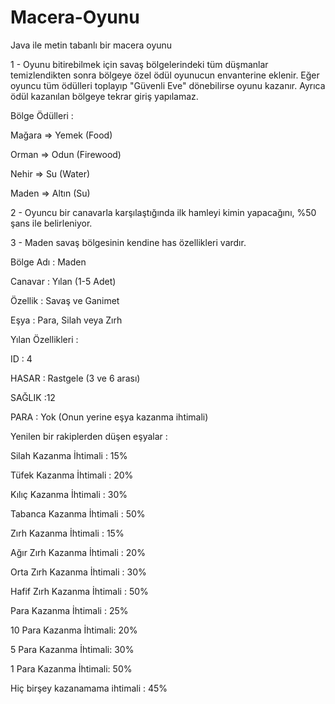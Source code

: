 # Macera-Oyunu

Java ile metin tabanlı bir macera oyunu


1 - Oyunu bitirebilmek için savaş bölgelerindeki tüm düşmanlar temizlendikten sonra bölgeye özel ödül oyunucun envanterine eklenir. Eğer oyuncu tüm ödülleri toplayıp "Güvenli Eve" dönebilirse oyunu kazanır. Ayrıca ödül kazanılan bölgeye tekrar giriş yapılamaz.

Bölge Ödülleri :

Mağara => Yemek (Food)

Orman => Odun (Firewood)

Nehir => Su (Water)

Maden => Altın (Su)

2 - Oyuncu bir canavarla karşılaştığında ilk hamleyi kimin yapacağını, %50 şans ile belirleniyor.

3 - Maden savaş bölgesinin kendine has özellikleri vardır. 


Bölge Adı : Maden

Canavar : Yılan (1-5 Adet)

Özellik : Savaş ve Ganimet

Eşya : Para, Silah veya Zırh


Yılan Özellikleri :

ID : 4

HASAR : Rastgele (3 ve 6 arası)

SAĞLIK :12

PARA : Yok (Onun yerine eşya kazanma ihtimali)


Yenilen bir rakiplerden düşen eşyalar :


Silah Kazanma İhtimali : 15%

Tüfek Kazanma İhtimali : 20%

Kılıç Kazanma İhtimali : 30%

Tabanca Kazanma İhtimali : 50%


Zırh Kazanma İhtimali : 15%

Ağır Zırh Kazanma İhtimali : 20%

Orta Zırh Kazanma İhtimali : 30%

Hafif Zırh Kazanma İhtimali : 50%


Para Kazanma İhtimali : 25%

10 Para Kazanma İhtimali: 20%

5 Para Kazanma İhtimali: 30%

1 Para Kazanma İhtimali: 50%


Hiç birşey kazanamama ihtimali : 45%
